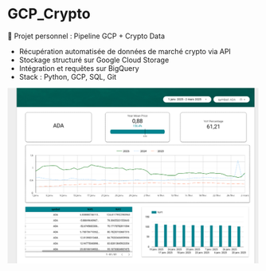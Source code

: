 # GCP_Crypto

🔧 Projet personnel : Pipeline GCP + Crypto Data
- Récupération automatisée de données de marché crypto via API
- Stockage structuré sur Google Cloud Storage
- Intégration et requêtes sur BigQuery
- Stack : Python, GCP, SQL, Git

 
![Display](/dashboard_template.png)
